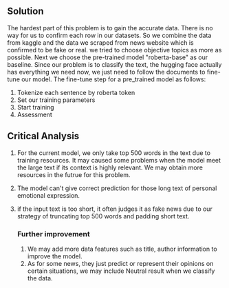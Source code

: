 ## Solution

The hardest part of this problem is to gain the accurate data. There is no way for us to confirm each row in our datasets. So we combine the data from kaggle and the data we scraped from news website which is confirmed to be fake or real. we tried to choose objective topics as more as possible. Next we choose the pre-trained model "roberta-base" as our baseline. Since our problem is to classify the text, the hugging face actually has everything we need now, we just need to follow the documents to fine-tune our model. The fine-tune step for a pre_trained model as follows:

1. Tokenize each sentence by roberta token
2. Set our training parameters
3. Start training
4. Assessment

## Critical Analysis

1. For the current model, we only take top 500 words in the text due to training resources. It may caused some problems when the model meet the large text if its context is highly relevant. We may obtain more resources in the futrue for this problem.

2. The model can't give correct prediction for those long text of personal emotional expression. 

3. if the input text is too short, it often judges it as fake news due to our strategy of   truncating top 500 words and padding short text.

   ### Further improvement

   1. We may add more data features such as title, author information to improve the model.
   2. As for some news, they just predict or represent their opinions on certain situations, we may include Neutral result when we classify the data.